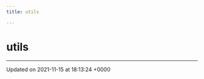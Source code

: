 ```yaml
---
title: utils

---
```


# utils








-------------------------------

Updated on 2021-11-15 at 18:13:24 +0000